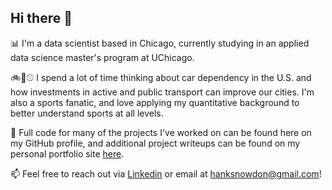 ## Hi there 👋

📊 I'm a data scientist based in Chicago, currently studying in an applied data science master's program at UChicago.

🚲🚊⚾ I spend a lot of time thinking about car dependency in the U.S. and how investments in active and public transport can improve our cities. I'm also a sports fanatic, and love applying my quantitative background to better understand sports at all levels.

🔗 Full code for many of the projects I've worked on can be found here on my GitHub profile, and additional project writeups can be found on my personal portfolio site [here](https://hanksnowdon.github.io/Portfolio/). 

📫 Feel free to reach out via [Linkedin](https://www.linkedin.com/in/hank-snowdon-849588159/) or email at hanksnowdon@gmail.com!

<!--
**hanksnowdon/hanksnowdon** is a ✨ _special_ ✨ repository because its `README.md` (this file) appears on your GitHub profile.

Here are some ideas to get you started:

- 🔭 I’m currently working on ...
- 🌱 I’m currently learning ...
- 👯 I’m looking to collaborate on ...
- 🤔 I’m looking for help with ...
- 💬 Ask me about ...
- 📫 How to reach me: ...
- 😄 Pronouns: ...
- ⚡ Fun fact: ...
-->
